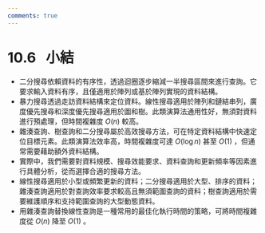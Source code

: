 ```yaml
---
comments: true
---
```


# 10.6 &nbsp; 小結

- 二分搜尋依賴資料的有序性，透過迴圈逐步縮減一半搜尋區間來進行查詢。它要求輸入資料有序，且僅適用於陣列或基於陣列實現的資料結構。
- 暴力搜尋透過走訪資料結構來定位資料。線性搜尋適用於陣列和鏈結串列，廣度優先搜尋和深度優先搜尋適用於圖和樹。此類演算法通用性好，無須對資料進行預處理，但時間複雜度 $O(n)$ 較高。
- 雜湊查詢、樹查詢和二分搜尋屬於高效搜尋方法，可在特定資料結構中快速定位目標元素。此類演算法效率高，時間複雜度可達 $O(\log n)$ 甚至 $O(1)$ ，但通常需要藉助額外資料結構。
- 實際中，我們需要對資料規模、搜尋效能要求、資料查詢和更新頻率等因素進行具體分析，從而選擇合適的搜尋方法。
- 線性搜尋適用於小型或頻繁更新的資料；二分搜尋適用於大型、排序的資料；雜湊查詢適用於對查詢效率要求較高且無須範圍查詢的資料；樹查詢適用於需要維護順序和支持範圍查詢的大型動態資料。
- 用雜湊查詢替換線性查詢是一種常用的最佳化執行時間的策略，可將時間複雜度從 $O(n)$ 降至 $O(1)$ 。
